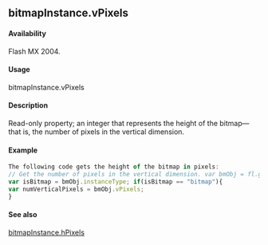 ## bitmapInstance.vPixels

#### Availability

Flash MX 2004.

#### Usage

bitmapInstance.vPixels

#### Description

Read-only property; an integer that represents the height of the bitmap—that is, the number of pixels in the vertical dimension.

#### Example

```javascript
The following code gets the height of the bitmap in pixels:
// Get the number of pixels in the vertical dimension. var bmObj = fl.getDocumentDOM().selection\[0\];
var isBitmap = bmObj.instanceType; if(isBitmap == "bitmap"){
var numVerticalPixels = bmObj.vPixels;
}

```
#### See also

[bitmapInstance.hPixels](#!AdobeDocs/developers-animatesdk-docs/master/BitmapInstance_object/bitmapInstanc1.md)
